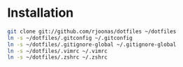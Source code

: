 Installation
============

``` bash
git clone git://github.com/rjoonas/dotfiles ~/dotfiles
ln -s ~/dotfiles/.gitconfig ~/.gitconfig
ln -s ~/dotfiles/.gitignore-global ~/.gitignore-global
ln -s ~/dotfiles/.vimrc ~/.vimrc
ln -s ~/dotfiles/.zshrc ~/.zshrc
```
